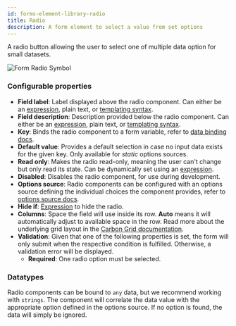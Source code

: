 ```yaml
---
id: forms-element-library-radio
title: Radio
description: A form element to select a value from set options
---
```


A radio button allowing the user to select one of multiple data option for small datasets.

<img src="/img/form-icons/form-radio.svg" alt="Form Radio Symbol" />

### Configurable properties

- **Field label**: Label displayed above the radio component. Can either be an [expression](../../feel/language-guide/feel-expressions-introduction.md), plain text, or [templating syntax](../configuration/forms-config-templating-syntax.md).
- **Field description**: Description provided below the radio component. Can either be an [expression](../../feel/language-guide/feel-expressions-introduction.md), plain text, or [templating syntax](../configuration/forms-config-templating-syntax.md).
- **Key**: Binds the radio component to a form variable, refer to [data binding docs](../configuration/forms-config-data-binding.md).
- **Default value**: Provides a default selection in case no input data exists for the given key. Only available for _static_ options sources.
- **Read only**: Makes the radio read-only, meaning the user can't change but only read its state. Can be dynamically set using an [expression](../../feel/language-guide/feel-expressions-introduction.md).
- **Disabled**: Disables the radio component, for use during development.
- **Options source**: Radio components can be configured with an options source defining the individual choices the component provides, refer to [options source docs](../configuration/forms-config-options.md).
- **Hide if**: [Expression](../../feel/language-guide/feel-expressions-introduction.md) to hide the radio.
- **Columns**: Space the field will use inside its row. **Auto** means it will automatically adjust to available space in the row. Read more about the underlying grid layout in the [Carbon Grid documentation](https://carbondesignsystem.com/guidelines/2x-grid/overview).
- **Validation**: Given that one of the following properties is set, the form will only submit when the respective condition is fulfilled. Otherwise, a validation error will be displayed.
  - **Required**: One radio option must be selected.

### Datatypes

Radio components can be bound to `any` data, but we recommend working with `strings`. The component will correlate the data value with the appropriate option defined in the options source. If no option is found, the data will simply be ignored.
